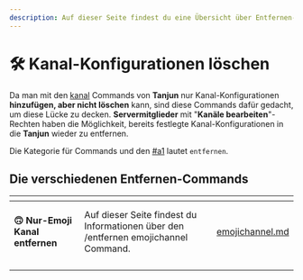 ```yaml
---
description: Auf dieser Seite findest du eine Übersicht über Entfernen-Commands.
---
```


# 🛠 Kanal-Konfigurationen löschen

Da man mit den [kanal](../kanal/ "mention") Commands von **Tanjun** nur Kanal-Konfigurationen **hinzufügen, aber nicht löschen** kann, sind diese Commands dafür gedacht, um diese Lücke zu decken. **Servermitglieder** mit "**Kanäle bearbeiten**"-Rechten haben die Möglichkeit, bereits festlegte Kanal-Konfigurationen in die **Tanjun** wieder zu entfernen.

Die Kategorie für Commands und den [#a1](../all.md#a1 "mention") lautet `entfernen`.

## Die verschiedenen Entfernen-Commands <a href="#a1" id="a1"></a>

<table data-view="cards"><thead><tr><th></th><th></th><th data-hidden data-card-target data-type="content-ref"></th></tr></thead><tbody><tr><td></td><td></td><td></td></tr><tr><td></td><td></td><td></td></tr><tr><td><strong>🙃 Nur-Emoji Kanal entfernen</strong></td><td>Auf dieser Seite findest du Informationen über den /entfernen emojichannel Command.</td><td><a href="emojichannel.md">emojichannel.md</a></td></tr><tr><td></td><td></td><td></td></tr><tr><td></td><td></td><td></td></tr><tr><td></td><td></td><td></td></tr><tr><td></td><td></td><td></td></tr></tbody></table>
